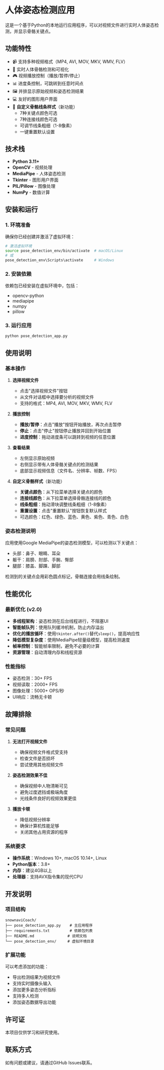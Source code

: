 # 人体姿态检测应用

这是一个基于Python的本地运行应用程序，可以对视频文件进行实时人体姿态检测，并显示骨骼关键点。

## 功能特性

- 📹 支持多种视频格式（MP4, AVI, MOV, MKV, WMV, FLV）
- 🦴 实时人体骨骼检测和可视化
- 🎮 视频播放控制（播放/暂停/停止）
- 📊 进度条控制，可跳转到任意时间点
- 🖼️ 并排显示原始视频和姿态检测结果
- 💻 友好的图形用户界面
- 🎨 **自定义骨骼线条样式**（新功能）
  - 7种关键点颜色可选
  - 7种连接线颜色可选
  - 可调节线条粗细（1-8像素）
  - 一键重置默认设置

## 技术栈

- **Python 3.11+**
- **OpenCV** - 视频处理
- **MediaPipe** - 人体姿态检测
- **Tkinter** - 图形用户界面
- **PIL/Pillow** - 图像处理
- **NumPy** - 数值计算

## 安装和运行

### 1. 环境准备

确保你已经创建并激活了虚拟环境：

```bash
# 激活虚拟环境
source pose_detection_env/bin/activate  # macOS/Linux
# 或
pose_detection_env\Scripts\activate     # Windows
```

### 2. 安装依赖

依赖包已经安装在虚拟环境中，包括：
- opencv-python
- mediapipe
- numpy
- pillow

### 3. 运行应用

```bash
python pose_detection_app.py
```

## 使用说明

### 基本操作

1. **选择视频文件**
   - 点击"选择视频文件"按钮
   - 从文件对话框中选择要分析的视频文件
   - 支持的格式：MP4, AVI, MOV, MKV, WMV, FLV

2. **播放控制**
   - **播放/暂停**：点击"播放"按钮开始播放，再次点击暂停
   - **停止**：点击"停止"按钮停止播放并回到开始位置
   - **进度控制**：拖动进度条可以跳转到视频的任意位置

3. **查看结果**
   - 左侧显示原始视频
   - 右侧显示带有人体骨骼关键点的检测结果
   - 底部显示视频信息（文件名、分辨率、帧数、FPS）

4. **自定义骨骼样式**（新功能）
   - **关键点颜色**：从下拉菜单选择关键点的颜色
   - **连接线颜色**：从下拉菜单选择骨骼连接线的颜色
   - **线条粗细**：拖动滑块调整线条粗细（1-8像素）
   - **重置设置**：点击"重置默认"按钮恢复默认样式
   - 可选颜色：红色、绿色、蓝色、黄色、紫色、青色、白色

### 姿态检测说明

应用使用Google MediaPipe的姿态检测模型，可以检测以下关键点：

- 头部：鼻子、眼睛、耳朵
- 躯干：肩膀、肘部、手腕、臀部
- 腿部：膝盖、脚踝、脚部

检测到的关键点会用彩色圆点标记，骨骼连接会用线条绘制。

## 性能优化

### 最新优化 (v2.0)
- **多线程架构**：姿态检测在后台线程进行，不阻塞UI
- **智能帧队列**：使用队列缓冲机制，防止内存溢出
- **优化的播放循环**：使用`tkinter.after()`替代`sleep()`，提高响应性
- **降低模型复杂度**：使用MediaPipe轻量级模型，提高检测速度
- **帧率控制**：智能帧率限制，避免不必要的计算
- **资源管理**：自动清理内存和线程资源

### 性能指标
- 姿态检测：30+ FPS
- 视频读取：2000+ FPS
- 图像处理：5000+ OPS/秒
- UI响应：流畅无卡顿

## 故障排除

### 常见问题

1. **无法打开视频文件**
   - 确保视频文件格式受支持
   - 检查文件是否损坏
   - 尝试使用其他视频文件

2. **姿态检测效果不佳**
   - 确保视频中人物清晰可见
   - 避免过度遮挡或极端角度
   - 光线条件良好的视频效果更佳

3. **播放卡顿**
   - 降低视频分辨率
   - 确保计算机性能足够
   - 关闭其他占用资源的程序

### 系统要求

- **操作系统**：Windows 10+, macOS 10.14+, Linux
- **Python版本**：3.8+
- **内存**：建议4GB以上
- **处理器**：支持AVX指令集的现代CPU

## 开发说明

### 项目结构

```
snownaviCoach/
├── pose_detection_app.py    # 主应用程序
├── requirements.txt         # 依赖包列表
├── README.md               # 说明文档
└── pose_detection_env/     # 虚拟环境目录
```

### 扩展功能

可以考虑添加的功能：
- 导出检测结果为视频文件
- 支持实时摄像头输入
- 添加更多姿态分析指标
- 支持多人检测
- 添加姿态数据导出功能

## 许可证

本项目仅供学习和研究使用。

## 联系方式

如有问题或建议，请通过GitHub Issues联系。

